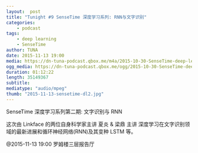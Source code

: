 ```yaml
---
layout:  post
title: "Tunight #9 SenseTime 深度学习系列: RNN与文字识别"
categories:
    - podcast
tags:
    - deep learning
    - SenseTime
author: TUNA
date: 2015-11-13 19:00
media: https://dn-tuna-podcast.qbox.me/m4a/2015-10-30-SenseTime-deep-learning-2.m4a
ogg_media: https://dn-tuna-podcast.qbox.me/ogg/2015-10-30-SenseTime-deep-learning-2.ogg
duration: 01:12:22
length: 35149367
subtitle: 
mediatype: "audio/mpeg"
thumb: "2015-11-13-sensetime-dl2.jpg"
---
```


SenseTime 深度学习系列第二期: 文字识别与 RNN

这次由 Linkface 的两位自身科学家主讲 夏炎 & 梁鼎 主讲 深度学习在文字识别领域的最新进展和循环神经网络(RNN)及其变种 LSTM 等。

@2015-11-13 19:00 罗姆楼三层报告厅

